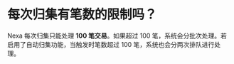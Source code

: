 # 每次归集有笔数的限制吗？

Nexa 每次归集只能处理 **100 笔交易**。如果超过 100 笔，系统会分批次处理。若启用了自动归集功能，当触发时笔数超过 100 笔，系统也会分两次排队进行处理。
